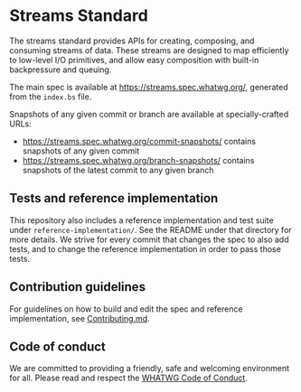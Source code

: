 # Streams Standard

The streams standard provides APIs for creating, composing, and consuming streams of data. These streams are designed to map efficiently to low-level I/O primitives, and allow easy composition with built-in backpressure and queuing.

The main spec is available at https://streams.spec.whatwg.org/, generated from the `index.bs` file.

Snapshots of any given commit or branch are available at specially-crafted URLs:

- https://streams.spec.whatwg.org/commit-snapshots/ contains snapshots of any given commit
- https://streams.spec.whatwg.org/branch-snapshots/ contains snapshots of the latest commit to any given branch

## Tests and reference implementation

This repository also includes a reference implementation and test suite under `reference-implementation/`. See the README under that directory for more details. We strive for every commit that changes the spec to also add tests, and to change the reference implementation in order to pass those tests.

## Contribution guidelines

For guidelines on how to build and edit the spec and reference implementation, see [Contributing.md](Contributing.md).

## Code of conduct

We are committed to providing a friendly, safe and welcoming environment for all. Please read and respect the [WHATWG Code of Conduct](https://wiki.whatwg.org/wiki/Code_of_Conduct).
